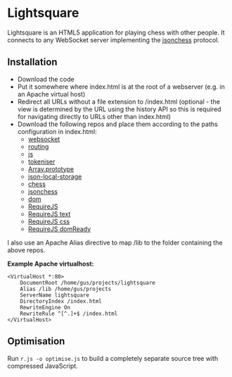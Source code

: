 Lightsquare
===========

Lightsquare is an HTML5 application for playing chess with other people.
It connects to any WebSocket server implementing the [jsonchess][3] protocol.

Installation
------------

- Download the code
- Put it somewhere where index.html is at the root of a webserver (e.g. in an Apache virtual host)
- Redirect all URLs without a file extension to /index.html (optional - the view is determined by the URL using the history API so this is required for navigating directly to URLs other than index.html)
- Download the following repos and place them according to the paths configuration in index.html:
    - [websocket][4]
    - [routing][5]
    - [js][6]
    - [tokeniser][7]
    - [Array.prototype][8]
    - [json-local-storage][9]
    - [chess][10]
    - [jsonchess][12]
    - [dom][11]
	- [RequireJS](https://github.com/jrburke/requirejs)
	- [RequireJS text](https://github.com/requirejs/text)
	- [RequireJS css](https://github.com/guybedford/require-css)
	- [RequireJS domReady](https://github.com/requirejs/domReady)

I also use an Apache Alias directive to map /lib to the folder containing the above repos.

**Example Apache virtualhost:**

```
<VirtualHost *:80>
	DocumentRoot /home/gus/projects/lightsquare
	Alias /lib /home/gus/projects
	ServerName lightsquare
	DirectoryIndex /index.html
	RewriteEngine On
	RewriteRule ^[^.]+$ /index.html
</VirtualHost>
```

Optimisation
------------

Run `r.js -o optimise.js` to build a completely separate source tree with compressed
JavaScript.

[1]:http://github.com/gushogg-blake/libjs
[2]:http://github.com/jsonchess/jsonchess
[3]:http://jsonchess.org
[4]:http://github.com/gushogg-blake/websocket
[5]:http://github.com/gushogg-blake/routing
[6]:http://github.com/gushogg-blake/js
[7]:http://github.com/gushogg-blake/tokeniser
[8]:http://github.com/gushogg-blake/Array.prototype
[9]:http://github.com/gushogg-blake/json-local-storage
[10]:http://github.com/gushogg-blake/chess
[11]:http://github.com/gushogg-blake/dom
[12]:http://github.com/gushogg-blake/jsonchess